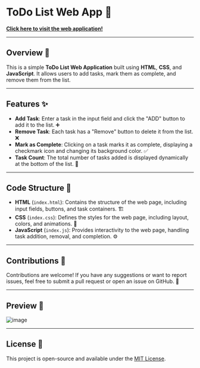# ToDo List Web App 📝

[**Click here to visit the web application!**](https://soft-marshmallow-72ce4d.netlify.app/)

---

## Overview 🌟

This is a simple **ToDo List Web Application** built using **HTML**, **CSS**, and **JavaScript**. It allows users to add tasks, mark them as complete, and remove them from the list.

---

## Features ✨

- **Add Task**: Enter a task in the input field and click the "ADD" button to add it to the list. ➕
- **Remove Task**: Each task has a "Remove" button to delete it from the list. ❌
- **Mark as Complete**: Clicking on a task marks it as complete, displaying a checkmark icon and changing its background color. ✅
- **Task Count**: The total number of tasks added is displayed dynamically at the bottom of the list. 🔢

---

## Code Structure 📁

- **HTML** (`index.html`): Contains the structure of the web page, including input fields, buttons, and task containers. 🏗️
- **CSS** (`index.css`): Defines the styles for the web page, including layout, colors, and animations. 🎨
- **JavaScript** (`index.js`): Provides interactivity to the web page, handling task addition, removal, and completion. ⚙️

---

## Contributions 🤝

Contributions are welcome! If you have any suggestions or want to report issues, feel free to submit a pull request or open an issue on GitHub. 🚀

---

## Preview 📸

![image](https://github.com/Ayushjaiswal2000/ToDo_List/assets/86403516/24a02617-5a8c-48e3-b2b9-bb4463722b69)

---

## License 📜

This project is open-source and available under the [MIT License](LICENSE).
